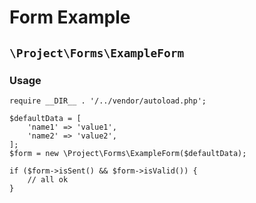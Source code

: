 # Form Example

## `\Project\Forms\ExampleForm`

### Usage
```
require __DIR__ . '/../vendor/autoload.php';

$defaultData = [
    'name1' => 'value1',
    'name2' => 'value2',
];
$form = new \Project\Forms\ExampleForm($defaultData);

if ($form->isSent() && $form->isValid()) {
    // all ok
}
```
